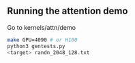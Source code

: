 ## Running the attention demo
Go to kernels/attn/demo

```bash
make GPU=4090 # or H100
python3 gentests.py
<target> randn_2048_128.txt
```